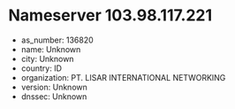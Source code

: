 # Nameserver 103.98.117.221

* as_number: 136820
* name: Unknown
* city: Unknown
* country: ID
* organization: PT. LISAR INTERNATIONAL NETWORKING
* version: Unknown
* dnssec: Unknown

